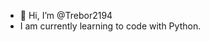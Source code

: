 - 👋 Hi, I’m @Trebor2194
- I am currently learning to code with Python.
<!---
Trebor2194/Trebor2194 is a ✨ special ✨ repository because its `README.md` (this file) appears on your GitHub profile.
You can click the Preview link to take a look at your changes.
--->
